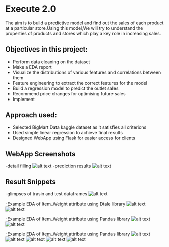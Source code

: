 # Execute 2.0

The aim is to build a predictive model and find out the sales of each product at a particular store.Using this model,We will try to understand the properties of products and stores which play a key role in increasing sales.

## Objectives in this project:
- Perform data cleaning on the dataset
- Make a EDA report 
- Visualize the distributions of various features and correlations between them
- Feature engineering to extract the correct features for the model
- Build a regression model to predict the outlet sales
- Recommend price changes for optimising future sales
- Implement 

## Approach used:
- Selected BigMart Data kaggle dataset as it satisfies all criterions
- Used simple linear regression to achieve final results
- Designed WebApp using Flask for easier access for clients

## WebApp Screenshots
-detail filling
![alt text](https://github.com/fantom845/execute-2.0-symphony/blob/main/Images/14.jpeg)
-prediction results
![alt text](https://github.com/fantom845/execute-2.0-symphony/blob/main/Images/15.jpeg)

## Result Snippets

-glimpses of trasin and test dataframes
![alt text](https://github.com/fantom845/execute-2.0-symphony/blob/main/Images/1.jpeg)

-Example EDA of Item_Weight attribute using Dtale library
![alt text](https://github.com/fantom845/execute-2.0-symphony/blob/main/Images/5.jpeg)
![alt text](https://github.com/fantom845/execute-2.0-symphony/blob/main/Images/6.jpeg)

-Example EDA of Item_Weight attribute using Pandas library
![alt text](https://github.com/fantom845/execute-2.0-symphony/blob/main/Images/7.jpeg)
![alt text](https://github.com/fantom845/execute-2.0-symphony/blob/main/Images/8.jpeg)

-Example EDA of Item_Weight attribute using Pandas library
![alt text](https://github.com/fantom845/execute-2.0-symphony/blob/main/Images/9.jpeg)
![alt text](https://github.com/fantom845/execute-2.0-symphony/blob/main/Images/10.jpeg)
![alt text](https://github.com/fantom845/execute-2.0-symphony/blob/main/Images/11.jpeg)
![alt text](https://github.com/fantom845/execute-2.0-symphony/blob/main/Images/12.jpeg)
![alt text](https://github.com/fantom845/execute-2.0-symphony/blob/main/Images/13.jpeg)


